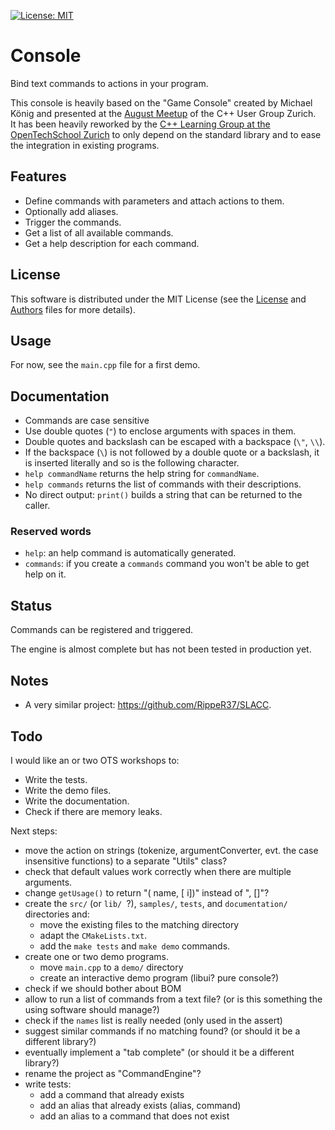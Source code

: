  [![License: MIT](https://img.shields.io/badge/License-MIT-yellow.svg)](https://opensource.org/licenses/MIT)

# Console

Bind text commands to actions in your program.

This console is heavily based on the "Game Console" created by Michael König and presented at the [August Meetup](https://www.meetup.com/Zurich-C-Meetup/events/233492659/) of the C++ User Group Zurich.  
It has been heavily reworked by the [C++ Learning Group at the OpenTechSchool Zurich](https://www.meetup.com/opentechschool-zurich/events/234084415/) to only depend on the standard library and to ease the integration in existing programs.

## Features

- Define commands with parameters and attach actions to them.
- Optionally add aliases.
- Trigger the commands.
- Get a list of all available commands.
- Get a help description for each command.

## License

This software is distributed under the MIT License (see the [License](LICENSE.md) and [Authors](AUTHORS.md) files for more details).

## Usage

For now, see the `main.cpp` file for a first demo.

## Documentation

- Commands are case sensitive
- Use double quotes (`"`) to enclose arguments with spaces in them.
- Double quotes and backslash can be escaped with a backspace (`\"`, `\\`).
- If the backspace (`\`) is not followed by a double quote or a backslash, it is inserted literally and so is the following character.
- `help commandName` returns the help string for `commandName`.
- `help commands` returns the list of commands with their descriptions.
- No direct output: `print()` builds a string that can be returned to the caller.

### Reserved words

- `help`: an help command is automatically generated.
- `commands`: if you create a `commands` command you won't be able to get help on it.

## Status

Commands can be registered and triggered.

The engine is almost complete but has not been tested in production yet.

## Notes

- A very similar project: <https://github.com/RippeR37/SLACC>.

## Todo

I would like an or two OTS workshops to:

- Write the tests.
- Write the demo files.
- Write the documentation.
- Check if there are memory leaks.

Next steps:

- move the action on strings (tokenize, argumentConverter, evt. the case insensitive functions) to a separate "Utils" class?
- check that default values work correctly when there are multiple arguments.
- change `getUsage()` to return "(<string> name, [<int> i])" instead of "<string name>, [<int i>]"?
- create the `src/` (or `lib/ `?), `samples/`, `tests`, and `documentation/` directories and:
  - move the existing files to the matching directory
  - adapt the `CMakeLists.txt`.
  - add the `make tests` and `make demo` commands.
- create one or two demo programs.
  - move `main.cpp` to a `demo/` directory
  - create an interactive demo program (libui? pure console?)
- check if we should bother about BOM
- allow to run a list of commands from a text file? (or is this something the using software should manage?)
- check if the `names` list is really needed (only used in the assert)
- suggest similar commands if no matching found? (or should it be a different library?)
- eventually implement a "tab complete" (or should it be a different library?)
- rename the project as "CommandEngine"?
- write tests:
  - add a command that already exists
  - add an alias that already exists (alias, command)
  - add an alias to a command that does not exist
